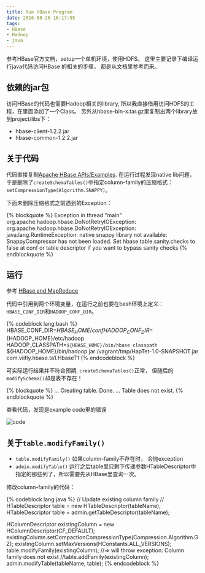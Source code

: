 ```yaml
---
title: Run HBase Program
date: 2016-08-26 16:17:55
tags:
- HBase
- Hadoop
- java
---
```


参考HBase官方文档，setup一个单机环境，使用HDFS。 这里主要记录下编译运行java代码访问HBase
的相关的步骤， 都是从文档里参考而来。

## 依赖的jar包

访问HBase的代码也需要Hadoop相关的library, 所以我直接借用访问HDFS的工程，在里面添加了一个Class。
另外从hbase-bin-x.tar.gz里复制出两个library放到project/libs下：

* hbase-client-1.2.2.jar
* hbase-common-1.2.2.jar

## 关于代码

代码直接复制[Apache HBase APIs/Examples](http://hbase.apache.org/book.html#_examples).
在运行过程发现native lib问题，于是删除了`createSchemaTables()`中指定column-family的压缩格式：
`setCompressionType(Algorithm.SNAPPY)`。

下面未删除压缩格式之前遇到的Exception：

{% blockquote %}
Exception in thread "main" org.apache.hadoop.hbase.DoNotRetryIOException: org.apache.hadoop.hbase.DoNotRetryIOException: java.lang.RuntimeException: native snappy library not available: SnappyCompressor has not been loaded. Set hbase.table.sanity.checks to false at conf or table descriptor if you want to bypass sanity checks
{% endblockquote %}

## 运行

参考 [HBase and MapReduce](http://hbase.apache.org/book.html#mapreduce)

代码中引用到两个环境变量，在运行之前也要在bash环境上定义：`HBASE_CONF_DIR`和`HADOOP_CONF_DIR`。

{% codeblock lang:bash %}
HBASE_CONF_DIR=${HBASE_HOME}/conf HADOOP_CONF_DIR=${HADOOP_HOME}/etc/hadoop  HADOOP_CLASSPATH=`${HBASE_HOME}/bin/hbase classpath` ${HADOOP_HOME}/bin/hadoop jar /vagrant/tmp/HapTet-1.0-SNAPSHOT.jar com.viifly.hbase.ta1.HbaseT1
{% endcodeblock %}

可实际运行结果并不符合预期, `createSchemaTables()`正常， 但随后的`modifySchema()`却是表不存在！

{% blockquote %}
...
Creating table.
 Done.
...
Table does not exist.
{% endblockquote %}

查看代码，发现是example code里的错误

![code](/images/post/2016-08-26-code1.png)

## 关于`table.modifyFamily()`

* `table.modifyFamily()` 如果column-family不存在时， 会抛exception
* `admin.modifyTable()` 运行之后table里只剩下传递参数HTableDescriptor中指定的那些列了，所以需要先从HBase里查询一次。

修改column-family的代码：

{% codeblock lang:java %}
// Update existing column family
// HTableDescriptor table = new HTableDescriptor(tableName);
HTableDescriptor table = admin.getTableDescriptor(tableName);

HColumnDescriptor existingColumn = new HColumnDescriptor(CF_DEFAULT);
existingColumn.setCompactionCompressionType(Compression.Algorithm.GZ);
existingColumn.setMaxVersions(HConstants.ALL_VERSIONS);
table.modifyFamily(existingColumn); //=> will throw exception: Column family does not exist
//table.addFamily(existingColumn);
admin.modifyTable(tableName, table);
{% endcodeblock %}
